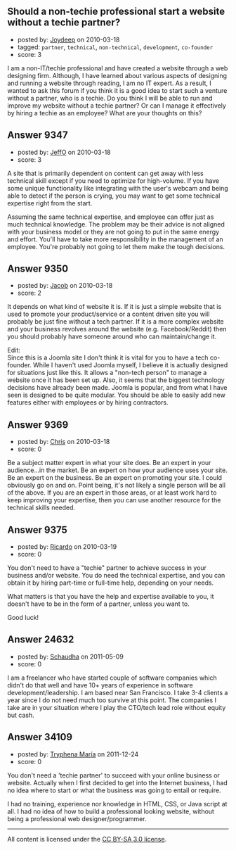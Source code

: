 ## Should a non-techie professional start a website without a techie partner?

- posted by: [Joydeep](https://stackexchange.com/users/-1/809-joydeep) on 2010-03-18
- tagged: `partner`, `technical`, `non-technical`, `development`, `co-founder`
- score: 3


I am a non-IT/techie professional and have created a website through a web designing firm. Although, I have learned about various aspects of designing and running a website through reading, I am no IT expert. As a result, I wanted to ask this forum if you think it is a good idea to start such a venture without a partner, who is a techie. Do you think I will be able to run and improve my website without a techie partner? Or can I manage it effectively by hiring a techie as an employee? What are your thoughts on this?


## Answer 9347

- posted by: [JeffO](https://stackexchange.com/users/-1/1796-jeffo) on 2010-03-18
- score: 3

A site that is primarily dependent on content can get away with less technical skill except if you need to optimize for high-volume. If you have some unique functionality like integrating with the user's webcam and being able to detect if the person is crying, you may want to get some technical expertise right from the start.

Assuming the same technical expertise, and employee can offer just as much technical knowledge. The problem may be their advice is not aligned with your business model or they are not going to put in the same energy and effort. You'll have to take more responsibility in the management of an employee. You're probably not going to let them make the tough decisions.


## Answer 9350

- posted by: [Jacob](https://stackexchange.com/users/-1/2355-jacob) on 2010-03-18
- score: 2

It depends on what kind of website it is. If it is just a simple website that is used to promote your product/service or a content driven site you will probably be just fine without a tech partner. If it is a more complex website and your business revolves around the website (e.g. Facebook/Reddit) then you should probably have someone around who can maintain/change it.

Edit:<br />
Since this is a Joomla site I don't think it is vital for you to have a tech co-founder. While I haven't used Joomla myself, I believe it is actually designed for situations just like this. It allows a "non-tech person" to manage a website once it has been set up. Also, it seems that the biggest technology decisions have already been made. Joomla is popular, and from what I have seen is designed to be quite modular. You should be able to easily add new features either with employees or by hiring contractors. 


## Answer 9369

- posted by: [Chris](https://stackexchange.com/users/-1/412-chris) on 2010-03-18
- score: 0

Be a subject matter expert in what your site does. Be an expert in your audience...in the market. Be an expert on how your audience uses your site. Be an expert on the business. Be an expert on promoting your site. I could obviously go on and on. Point being, it's not likely a single person will be all of the above. If you are an expert in those areas, or at least work hard to keep improving your expertise, then you can use another resource for the technical skills needed.


## Answer 9375

- posted by: [Ricardo](https://stackexchange.com/users/-1/42-ricardo) on 2010-03-19
- score: 0

You don't need to have a "techie" partner to achieve success in your business and/or website. You do need the technical expertise, and you can obtain it by hiring part-time or full-time help, depending on your needs.

What matters is that you have the help and expertise available to you, it doesn't have to be in the form of a partner, unless you want to.

Good luck!



## Answer 24632

- posted by: [Schaudha](https://stackexchange.com/users/-1/10331-schaudha) on 2011-05-09
- score: 0

I am a freelancer who have started couple of software companies which didn't do that well and have 10+ years of experience in software development/leadership. I am based near San Francisco. I take 3-4 clients a year since I do not need much too survive at this point. The companies I take are in your situation where I play the CTO/tech lead role without equity but cash.  


## Answer 34109

- posted by: [Tryphena María](https://stackexchange.com/users/-1/15217-tryphena-mar-a) on 2011-12-24
- score: 0

You don't need a 'techie partner' to succeed with your online business or website. Actually when I first decided to get into the Internet business, I had no idea where to start or what the business was going to entail or require. 

I had no training, experience nor knowledge in HTML, CSS, or Java script at all. I had no idea of how to build a professional looking website, without being a professional web designer/programmer.





---

All content is licensed under the [CC BY-SA 3.0 license](https://creativecommons.org/licenses/by-sa/3.0/).
